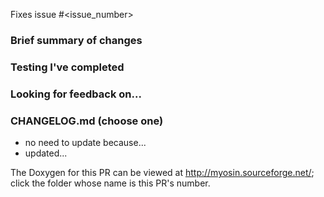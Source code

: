 Fixes issue #<issue_number>

### Brief summary of changes

### Testing I've completed

### Looking for feedback on...

### CHANGELOG.md (choose one)

- no need to update because...
- updated...

The Doxygen for this PR can be viewed at http://myosin.sourceforge.net/; click the folder whose name is this PR's number.
